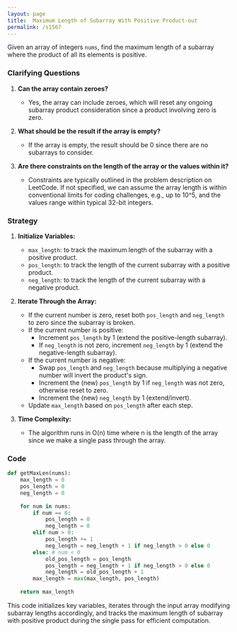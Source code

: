 ```yaml
---
layout: page
title:  Maximum Length of Subarray With Positive Product-out
permalink: /s1567
---
```

Given an array of integers `nums`, find the maximum length of a subarray where the product of all its elements is positive.

### Clarifying Questions
1. **Can the array contain zeroes?**
   - Yes, the array can include zeroes, which will reset any ongoing subarray product consideration since a product involving zero is zero.
   
2. **What should be the result if the array is empty?**
   - If the array is empty, the result should be 0 since there are no subarrays to consider.
   
3. **Are there constraints on the length of the array or the values within it?**
   - Constraints are typically outlined in the problem description on LeetCode. If not specified, we can assume the array length is within conventional limits for coding challenges, e.g., up to 10^5, and the values range within typical 32-bit integers.

### Strategy
1. **Initialize Variables:**
   - `max_length`: to track the maximum length of the subarray with a positive product.
   - `pos_length`: to track the length of the current subarray with a positive product.
   - `neg_length`: to track the length of the current subarray with a negative product.

2. **Iterate Through the Array:**
   - If the current number is zero, reset both `pos_length` and `neg_length` to zero since the subarray is broken.
   - If the current number is positive:
     - Increment `pos_length` by 1 (extend the positive-length subarray).
     - If `neg_length` is not zero, increment `neg_length` by 1 (extend the negative-length subarray).
   - If the current number is negative:
     - Swap `pos_length` and `neg_length` because multiplying a negative number will invert the product's sign.
     - Increment the (new) `pos_length` by 1 if `neg_length` was not zero, otherwise reset to zero.
     - Increment the (new) `neg_length` by 1 (extend/invert).
   - Update `max_length` based on `pos_length` after each step.

3. **Time Complexity:**
   - The algorithm runs in O(n) time where n is the length of the array since we make a single pass through the array.

### Code
```python
def getMaxLen(nums):
    max_length = 0
    pos_length = 0
    neg_length = 0
    
    for num in nums:
        if num == 0:
            pos_length = 0
            neg_length = 0
        elif num > 0:
            pos_length += 1
            neg_length = neg_length + 1 if neg_length > 0 else 0
        else: # num < 0
            old_pos_length = pos_length
            pos_length = neg_length + 1 if neg_length > 0 else 0
            neg_length = old_pos_length + 1
        max_length = max(max_length, pos_length)
    
    return max_length
```

This code initializes key variables, iterates through the input array modifying subarray lengths accordingly, and tracks the maximum length of subarray with positive product during the single pass for efficient computation.